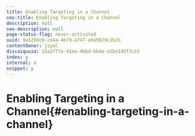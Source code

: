 ```yaml
---
title: Enabling Targeting in a Channel
seo-title: Enabling Targeting in a Channel
description: null
seo-description: null
page-status-flag: never-activated
uuid: 9a529dc9-ce4a-4e79-a747-e0a9829c2b2b
contentOwner: jsyal
discoiquuid: 15a2777e-41ee-4bbd-bb4e-e5be1ddf3cb3
index: y
internal: n
snippet: y
---
```


# Enabling Targeting in a Channel{#enabling-targeting-in-a-channel}

